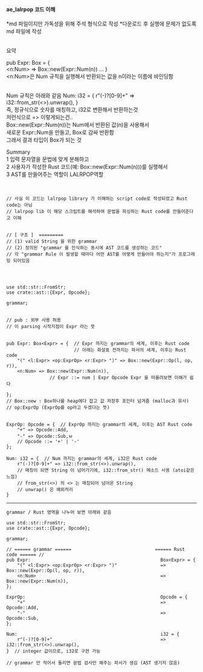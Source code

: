#### ae_lalrpop 코드 이해
*md 파일이지만 가독성을 위해 주석 형식으로 작성
*다운로드 후 실행에 문제가 없도록 md 파일에 작성

<br>
요약

pub Expr: Box<Expr> = {  
<n:Num> => Box::new(Expr::Num(n)) ... }   
<n:Num>은 Num 규칙을 실행해서 반환되는 값을 n이라는 이름에 바인딩함   
<br>

Num 규칙은 아래와 같음
Num: i32 = {
    r"(-)?[0-9]+" => i32::from_str(<>).unwrap(),
}  
즉, 정규식으로 숫자를 매칭하고, i32로 변환해서 반환하는것   
저런식으로 => 이렇게되는건..   
Box::new(Expr::Num(n))는 Num에서 반환된 값(n)을 사용해서   
새로운 Expr::Num을 만들고, Box로 감싸 반환함  
그래서 결과 타입이 Box<Expr>가 되는 것  


Summary  
1 입력 문자열을 문법에 맞게 분해하고   
2 사용자가 작성한 Rust 코드(예: Box::new(Expr::Num(n)))를 실행해서  
3 AST를 만들어주는 역할이 LALRPOP역할  

<br>

```
// 사실 이 코드는 lalrpop library 가 이해하는 script code로 작성되었고 Rust code는 아님  
// lalrpop lib 이 해당 스크립트를 해석하여 문법을 파싱하는 Rust code를 만들어준다고 이해  


// [ 구조 ]  =========
// (1) valid String 을 위한 grammar   
// (2) 정의된 "grammar 를 인식하는 동시에 AST 코드를 생성하는 코드" 
// 각 "grammar Rule 이 발생할 때마다 어떤 AST를 어떻게 만들어야 하는지"가 프로그래밍 되어있음




use std::str::FromStr;
use crate::ast::{Expr, Opcode};

grammar;


// pub : 외부 사용 허용
// 이 parsing 시작지점이 Expr 라는 뜻


pub Expr: Box<Expr> = {  // Expr 까지는 grammar의 세계, 이후는 Rust code  
                         // 아래는 화살표 전까지는 파서의 세계, 이후는 Rust code   
    "(" <l:Expr> <op:ExprOp> <r:Expr> ")" => Box::new(Expr::Op(l, op, r)),                  
    <n:Num> => Box::new(Expr::Num(n)),   
                // Expr ::= num | Expr Opcode Expr 을 떠올려보면 이해가 쉽다  
    
};
// Box::new : Box하나를 heap에다 잡고 값 저장후 포인터 넘겨줌 (malloc과 유사)  
// op:ExprOp (ExprOp를 op라고 두겠다는 뜻) 


ExprOp: Opcode = {  // ExprOp 까지는 grammar의 세계, 이후는 AST Rust code
    "+" => Opcode::Add,
    "-" => Opcode::Sub,ㅂ
    // Opcode ::= '+' | '-' 
};

Num: i32 = {  // Num 까지는 grammar의 세계, i32은 Rust code
    r"(-)?[0-9]+" => i32::from_str(<>).unwrap(),
    // 매칭이 되면 String 이 넘어가기에, i32::from_str() 메소드 사용 (atoi같은 느낌)
    // from_str(<>) 의 <> 는 매칭되어 넘어온 String
    // unwrap() 은 예외처리
}
```


*** 

```
grammar / Rust 영역을 나누어 보면 아래와 같음

use std::str::FromStr;
use crate::ast::{Expr, Opcode};

grammar;

// ====== grammar ======                               ====== Rust code ====== //
pub Expr:                                                Box<Expr> = { 
    "(" <l:Expr> <op:ExprOp> <r:Expr> ")"                => Box::new(Expr::Op(l, op, r)), 
    <n:Num>                                              => Box::new(Expr::Num(n)),
};

ExprOp:                                                  Opcode = {
    "+"                                                  => Opcode::Add,
    "-"                                                  => Opcode::Sub,
};

Num:                                                     i32 = {
    r"(-)?[0-9]+"                                        => i32::from_str(<>).unwrap(),
}  // integer 값이므로, i32로 구현 가능

// grammar 만 적어서 돌리면 문법 검사만 해주는 파서가 생김 (AST 생기지 않음)

```




